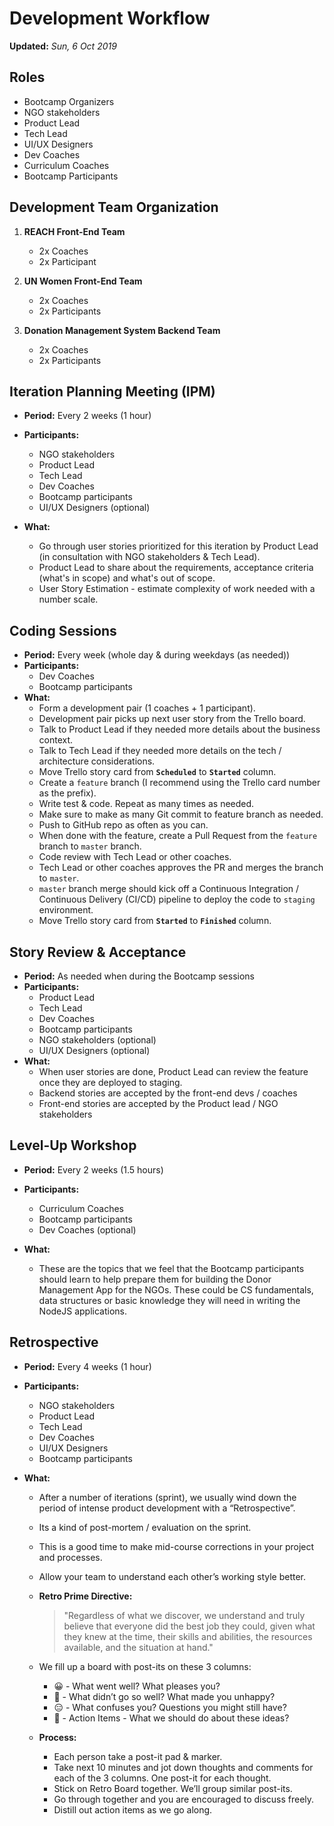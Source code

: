 # Development Workflow

**Updated:** _Sun, 6 Oct 2019_

## Roles

- Bootcamp Organizers
- NGO stakeholders
- Product Lead
- Tech Lead
- UI/UX Designers
- Dev Coaches
- Curriculum Coaches
- Bootcamp Participants

## Development Team Organization

1. **REACH Front-End Team**
    - 2x Coaches
    - 2x Participant

2. **UN Women Front-End Team**
    - 2x Coaches
    - 2x Participants

3. **Donation Management System Backend Team**
    - 2x Coaches
    - 2x Participants

## Iteration Planning Meeting (IPM)

- **Period:** Every 2 weeks (1 hour)
- **Participants:**
    - NGO stakeholders
    - Product Lead
    - Tech Lead
    - Dev Coaches
    - Bootcamp participants
    - UI/UX Designers (optional)

- **What:**
    - Go through user stories prioritized for this iteration by Product Lead (in consultation with NGO stakeholders & Tech Lead).
    - Product Lead to share about the requirements, acceptance criteria (what's in scope) and what's out of scope.
    - User Story Estimation - estimate complexity of work needed with a number scale.

## Coding Sessions

- **Period:** Every week (whole day & during weekdays (as needed))
- **Participants:**
    - Dev Coaches
    - Bootcamp participants
- **What:**
    - Form a development pair (1 coaches + 1 participant).
    - Development pair picks up next user story from the Trello board.
    - Talk to Product Lead if they needed more details about the business context.
    - Talk to Tech Lead if they needed more details on the tech / architecture considerations.
    - Move Trello story card from **`Scheduled`** to **`Started`** column.
    - Create a `feature` branch (I recommend using the Trello card number as the prefix).
    - Write test & code. Repeat as many times as needed.
    - Make sure to make as many Git commit to feature branch as needed.
    - Push to GitHub repo as often as you can.
    - When done with the feature, create a Pull Request from the `feature` branch to `master` branch.
    - Code review with Tech Lead or other coaches.
    - Tech Lead or other coaches approves the PR and merges the branch to `master`.
    - `master` branch merge should kick off a Continuous Integration / Continuous Delivery (CI/CD) pipeline to deploy the code to `staging` environment.
    - Move Trello story card from **`Started`** to **`Finished`** column.

## Story Review & Acceptance

- **Period:** As needed when during the Bootcamp sessions
- **Participants:**
    - Product Lead
    - Tech Lead
    - Dev Coaches
    - Bootcamp participants
    - NGO stakeholders (optional)
    - UI/UX Designers (optional)
- **What:**
    - When user stories are done, Product Lead can review the feature once they are deployed to staging.
    - Backend stories are accepted by the front-end devs / coaches
    - Front-end stories are accepted by the Product lead / NGO stakeholders

## Level-Up Workshop

- **Period:** Every 2 weeks (1.5 hours)
- **Participants:**
    - Curriculum Coaches
    - Bootcamp participants
    - Dev Coaches (optional)

- **What:**
    - These are the topics that we feel that the Bootcamp participants should learn to help prepare them for building the Donor Management App for the NGOs. These could be CS fundamentals, data structures or basic knowledge they will need in writing the NodeJS applications.

## Retrospective

- **Period:** Every 4 weeks (1 hour)
- **Participants:**
    - NGO stakeholders
    - Product Lead
    - Tech Lead
    - Dev Coaches
    - UI/UX Designers
    - Bootcamp participants

- **What:**
    - After a number of iterations (sprint), we usually wind down the period of intense product development with a “Retrospective”.
    - Its a kind of post-mortem / evaluation on the sprint.
    - This is a good time to make mid-course corrections in your project and processes.
    - Allow your team to understand each other’s working style better.
    - **Retro Prime Directive:**

        > "Regardless of what we discover, we understand and truly believe that everyone did the best job they could, given what they knew at the time, their skills and abilities, the resources available, and the situation at hand."
    - We fill up a board with post-its on these 3 columns:
        - 😀 - What went well? What pleases you?
        - 🙁 - What didn’t go so well? What made you unhappy?
        - 😑 - What confuses you? Questions you might still have?
        - 📝 - Action Items - What we should do about these ideas?

    - **Process:**
        - Each person take a post-it pad & marker.
        - Take next 10 minutes and jot down thoughts and comments for each of the 3 columns. One post-it for each thought.
        - Stick on Retro Board together. We’ll group similar post-its.
        - Go through together and you are encouraged to discuss freely.
        - Distill out action items as we go along.
